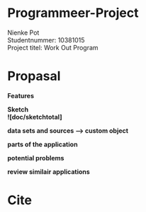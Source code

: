 # Programmeer-Project

Nienke Pot <br>
Studentnummer: 10381015  <br>
Project titel: Work Out Program

# Propasal

<b>Features<b><br>

<b>Sketch<b><br>
![doc/sketchtotal]


data sets and sources --> custom object

parts of the application

potential problems

review similair applications


# Cite

